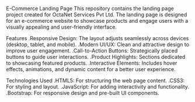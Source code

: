E-Commerce Landing Page
This repository contains the landing page project created for OctaNet Services Pvt Ltd. The landing page is designed for an e-commerce website to showcase products and engage users with a visually appealing and user-friendly interface.

Features
  .Responsive Design: The layout adjusts seamlessly across devices (desktop, tablet, and mobile).
  .Modern UI/UX: Clean and attractive design to improve user engagement.
  .Call-to-Action Buttons: Strategically placed buttons to guide user interactions.
  .Product Highlights: Sections dedicated to showcasing featured products.
  .Interactive Elements: Includes hover effects, animations, and dynamic content for a better user experience.

Technologies Used
  .HTML5: For structuring the web page content.
  .CSS3: For styling and layout.
  .JavaScript: For adding interactivity and functionality.
  .Bootstrap: For responsive design and pre-built UI components.
